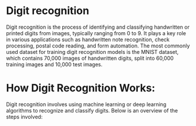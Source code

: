 # Digit recognition 

Digit recognition is the process of identifying and classifying handwritten or printed digits from images, typically ranging from 0 to 9. It plays a key role in various applications such as handwritten note recognition, check processing, postal code reading, and form automation. The most commonly used dataset for training digit recognition models is the MNIST dataset, which contains 70,000 images of handwritten digits, split into 60,000 training images and 10,000 test images.

# How Digit Recognition Works:
Digit recognition involves using machine learning or deep learning algorithms to recognize and classify digits. Below is an overview of the steps involved:
